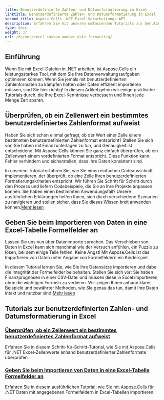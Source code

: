 ```yaml
---
title: Benutzerdefinierte Zahlen- und Datumsformatierung in Excel
linktitle: Benutzerdefinierte Zahlen- und Datumsformatierung in Excel
second_title: Aspose.Cells .NET Excel-Verarbeitungs-API
description: Erfahren Sie mit unseren umfassenden Tutorials zur benutzerdefinierten Zahlen- und Datumsformatierung, wie Sie Aspose.Cells für .NET verwenden. Optimieren Sie Ihre Excel-Kenntnisse.
type: docs
weight: 37
url: /de/net/excel-custom-number-date-formatting/
---
```

## Einführung

Wenn Sie mit Excel-Dateien in .NET arbeiten, ist Aspose.Cells ein leistungsstarkes Tool, mit dem Sie Ihre Datenverwaltungsaufgaben optimieren können. Wenn Sie jemals mit benutzerdefinierten Zahlenformaten zu kämpfen hatten oder Daten effizient importieren müssen, sind Sie hier richtig! In diesem Artikel gehen wir einige praktische Tutorials durch, die Ihre Excel-Kenntnisse verbessern und Ihnen jede Menge Zeit sparen.

## Überprüfen, ob ein Zellenwert ein bestimmtes benutzerdefiniertes Zahlenformat aufweist

Haben Sie sich schon einmal gefragt, ob der Wert einer Zelle einem bestimmten benutzerdefinierten Zahlenformat entspricht? Stellen Sie sich vor, Sie haben mit Finanzunterlagen zu tun, und Genauigkeit ist entscheidend. Mit Aspose.Cells können Sie ganz einfach überprüfen, ob ein Zellenwert einem vordefinierten Format entspricht. Diese Funktion kann Fehler verhindern und sicherstellen, dass Ihre Daten konsistent sind. 

In unserem Tutorial erfahren Sie, wie Sie einen einfachen Codeausschnitt implementieren, der überprüft, ob eine Zelle Ihren benutzerdefinierten Formatierungskriterien entspricht. Wir führen Sie Schritt für Schritt durch den Prozess und liefern Codebeispiele, die Sie an Ihre Projekte anpassen können. Sie haben einen bestimmten Anwendungsfall? Unsere ausführlichen Erklärungen helfen Ihnen, sich durch verschiedene Szenarien zu navigieren und stellen sicher, dass Sie dieses Wissen breit anwenden können.[Mehr lesen](./check-if-a-cell-value-is-in-a-specific-custom-number-format/)

## Geben Sie beim Importieren von Daten in eine Excel-Tabelle Formelfelder an

Lassen Sie uns nun über Datenimporte sprechen. Das Verschieben von Daten in Excel kann sich manchmal wie der Versuch anfühlen, ein Puzzle zu lösen, bei dem einige Teile fehlen. Keine Angst! Mit Aspose.Cells ist das Importieren von Daten unter Angabe von Formelfeldern ein Kinderspiel.

In diesem Tutorial lernen Sie, wie Sie Ihre Datensätze importieren und dabei die Integrität der Formelfelder beibehalten. Stellen Sie sich vor: Sie haben Finanzprognosen in einer CSV-Datei und müssen diese in Excel importieren, ohne die wichtigen Formeln zu verlieren. Wir zeigen Ihnen anhand klarer Beispiele und bewährter Methoden, wie Sie genau das tun, damit Ihre Daten intakt und nutzbar sind.[Mehr lesen](./specify-formula-fields-while-importing-data-to-worksheet-in-excel/)

## Tutorials zur benutzerdefinierten Zahlen- und Datumsformatierung in Excel
### [Überprüfen, ob ein Zellenwert ein bestimmtes benutzerdefiniertes Zahlenformat aufweist](./check-if-a-cell-value-is-in-a-specific-custom-number-format/)
Erfahren Sie in diesem Schritt-für-Schritt-Tutorial, wie Sie mit Aspose.Cells für .NET Excel-Zellenwerte anhand benutzerdefinierter Zahlenformate überprüfen.
### [Geben Sie beim Importieren von Daten in eine Excel-Tabelle Formelfelder an](./specify-formula-fields-while-importing-data-to-worksheet-in-excel/)
Erfahren Sie in diesem ausführlichen Tutorial, wie Sie mit Aspose.Cells für .NET Daten mit angegebenen Formelfeldern in Excel-Tabellen importieren.